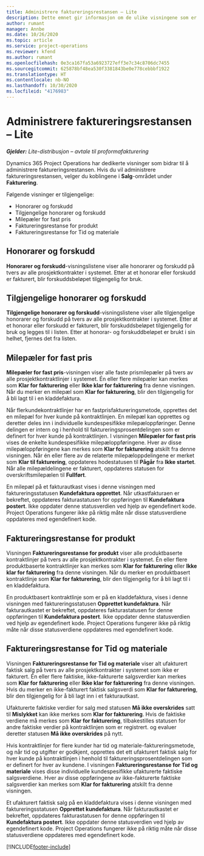 ```yaml
---
title: Administrere faktureringsrestansen – Lite
description: Dette emnet gir informasjon om de ulike visningene som er tilgjengelige for bruk ved administrasjon av faktureringsrestansen.
author: rumant
manager: Annbe
ms.date: 10/26/2020
ms.topic: article
ms.service: project-operations
ms.reviewer: kfend
ms.author: rumant
ms.openlocfilehash: 0e3ca167fa53a6923727eff3e7c34c8706dc7455
ms.sourcegitcommit: 625878bf48ea530f3381843be0e778cebbbf1922
ms.translationtype: HT
ms.contentlocale: nb-NO
ms.lasthandoff: 10/30/2020
ms.locfileid: "4176983"
---
```

# <a name="manage-the-billing-backlog---lite"></a>Administrere faktureringsrestansen – Lite

_**Gjelder:** Lite-distribusjon – avtale til proformafakturering_

Dynamics 365 Project Operations har dedikerte visninger som bidrar til å administrere faktureringsrestansen. Hvis du vil administrere faktureringsrestansen, velger du koblingene i **Salg**-området under **Fakturering**. 

Følgende visninger er tilgjengelige:

- Honorarer og forskudd
- Tilgjengelige honorarer og forskudd
- Milepæler for fast pris
- Faktureringsrestanse for produkt
- Faktureringsrestanse for Tid og materiale

## <a name="retainers-and-advances"></a>Honorarer og forskudd

**Honorarer og forskudd**-visningslistene viser alle honorarer og forskudd på tvers av alle prosjektkontrakter i systemet. Etter at et honorar eller forskudd er fakturert, blir forskuddsbeløpet tilgjengelig for bruk.

## <a name="available-retainers-and-advances"></a>Tilgjengelige honorarer og forskudd

**Tilgjengelige honorarer og forskudd**-visningslistene viser alle tilgjengelige honorarer og forskudd på tvers av alle prosjektkontrakter i systemet. Etter at et honorar eller forskudd er fakturert, blir forskuddsbeløpet tilgjengelig for bruk og legges til i listen. Etter at honorar- og forskuddbeløpet er brukt i sin helhet, fjernes det fra listen.

## <a name="fixed-price-milestones"></a>Milepæler for fast pris

**Milepæler for fast pris**-visningen viser alle faste prismilepæler på tvers av alle prosjektkontraktlinjer i systemet. Én eller flere milepæler kan merkes som **Klar for fakturering** eller **Ikke klar for fakturering** fra denne visningen. Når du merker en milepæl som **Klar for fakturering**, blir den tilgjengelig for å bli lagt til i en kladdefaktura.

Når flerkundekontraktlinjer har en fastprisfaktureringsmetode, opprettes det en milepæl for hver kunde på kontraktlinjen. En milepæl kan opprettes og deretter deles inn i individuelle kundespesifikke milepæloppføringer. Denne delingen er intern og i henhold til faktureringsprosentdelingen som er definert for hver kunde på kontraktlinjen. I visningen **Milepæler for fast pris** vises de enkelte kundespesifikke milepæloppføringene. Hver av disse milepæloppføringene kan merkes som **Klar for fakturering** atskilt fra denne visningen. Når én eller flere av de relaterte milepæloppdelingene er merket som **Klar til fakturering**, oppdateres hodestatusen til **Pågår** fra **Ikke startet**. Når alle milepældelingene er fakturert, oppdateres statusen for overskriftsmilepælen til **Fullført**.

En milepæl på et fakturautkast vises i denne visningen med faktureringsstatusen **Kundefaktura opprettet**. Når utkastfakturaen er bekreftet, oppdateres fakturastatusen for oppføringen til **Kundefaktura postert**. Ikke oppdater denne statusverdien ved hjelp av egendefinert kode. Project Operations fungerer ikke på riktig måte når disse statusverdiene oppdateres med egendefinert kode.

## <a name="product-billing-backlog"></a>Faktureringsrestanse for produkt

Visningen **Faktureringsrestanse for produkt** viser alle produktbaserte kontraktlinjer på tvers av alle prosjektkontrakter i systemet. Én eller flere produktbaserte kontraktlinjer kan merkes som **Klar for fakturering** eller **Ikke klar for fakturering** fra denne visningen. Når du merker en produktbasert kontraktlinje som **Klar for fakturering**, blir den tilgjengelig for å bli lagt til i en kladdefaktura.

En produktbasert kontraktlinje som er på en kladdefaktura, vises i denne visningen med faktureringsstatusen **Opprettet kundefaktura**. Når fakturautkastet er bekreftet, oppdateres fakturastatusen for denne oppføringen til **Kundefaktura postert**. Ikke oppdater denne statusverdien ved hjelp av egendefinert kode. Project Operations fungerer ikke på riktig måte når disse statusverdiene oppdateres med egendefinert kode.

## <a name="time-and-material-billing-backlog"></a>Faktureringsrestanse for Tid og materiale

Visningen **Faktureringsrestanse for Tid og materiale** viser alt ufakturert faktisk salg på tvers av alle prosjektkontrakter i systemet som ikke er fakturert. Én eller flere faktiske, ikke-fakturerte salgsverdier kan merkes som **Klar for fakturering** eller **Ikke klar for fakturering** fra denne visningen. Hvis du merker en ikke-fakturert faktisk salgsverdi som **Klar for fakturering**, blir den tilgjengelig for å bli lagt inn i et fakturautkast.

Ufakturerte faktiske verdier for salg med statusen **Må ikke overskrides** satt til **Mislykket** kan ikke merkes som **Klar for fakturering**. Hvis de faktiske verdiene må merkes som **Klar for fakturering**, tilbakestilles statusen for andre faktiske verdier på kontraktlinjen som er registrert. og evaluer deretter statusen **Må ikke overskrides** på nytt.

Hvis kontraktlinjer for flere kunder har tid og materiale-faktureringsmetode, og når tid og utgifter er godkjent, opprettes det ett ufakturert faktisk salg for hver kunde på kontraktlinjen i henhold til faktureringsprosentdelingen som er definert for hver av kundene. I visningen **Faktureringsrestanse for Tid og materiale** vises disse individuelle kundespesifikke ufakturerte faktiske salgsverdiene. Hver av disse oppføringene av ikke-fakturerte faktiske salgsverdier kan merkes som **Klar for fakturering** atskilt fra denne visningen.

Et ufakturert faktisk salg på en kladdefaktura vises i denne visningen med faktureringsstatusen **Opprettet kundefaktura**. Når fakturautkastet er bekreftet, oppdateres fakturastatusen for denne oppføringen til **Kundefaktura postert**. Ikke oppdater denne statusverdien ved hjelp av egendefinert kode. Project Operations fungerer ikke på riktig måte når disse statusverdiene oppdateres med egendefinert kode.


[!INCLUDE[footer-include](../../includes/footer-banner.md)]